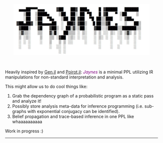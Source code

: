 <p align="center">
<img width="450px" src="img/jaynes_ascii.jpeg"/>
</p>
<br>

Heavily inspired by <a href="https://probcomp.github.io/Gen/">Gen.jl</a> and <a href="https://github.com/MikeInnes/Poirot.jl">Poirot.jl</a>: <i><span style="color: purple">Jaynes</span></i> is a minimal PPL utilizing IR manipulations for non-standard interpretation and analysis.

This might allow us to do cool things like:
1. Grab the dependency graph of a probabilistic program as a static pass and analyze it!
2. Possibly store analysis meta-data for inference programming (i.e. sub-graphs with exponential conjugacy can be identified).
3. Belief propagation and trace-based inference in one PPL like whaaaaaaaaaa

Work in progress :)

---
